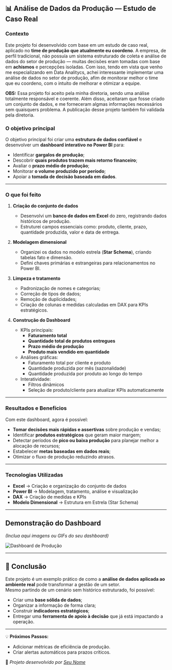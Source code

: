 ## 📊 Análise de Dados da Produção — Estudo de Caso Real

### Contexto
Este projeto foi desenvolvido com base em um estudo de caso real, aplicado no **time de produção que atualmente eu coordeno**. 
A empresa, de perfil tradicional, não possuía um sistema estruturado de coleta e análise de dados do setor de produção — muitas decisões eram tomadas com base em **achismos** e percepções isoladas. Com isso, tendo em vista que venho me especializando em Data Analitycs, achei interessante implementar uma análise de dados no setor de produção, afim de monitorar melhor o time que eu coordeno, com o intuito de melhorar e otimizar a equipe.


**OBS:** Essa projeto foi aceito pela minha diretoria, sendo uma análise totalmente responsável e coerente. Além disso, aceitaram que fosse criado um conjunto de dados, e me forneceram algmas informações necessários sem quaisquers problema. A publicação desse projeto também foi validada pela diretoria.

### O objetivo principal 
O objetivo principal foi criar uma **estrutura de dados confiável** e desenvolver um **dashboard interativo no Power BI** para:
- Identificar **gargalos de produção**;
- Descobrir **quais produtos trazem mais retorno financeiro**;
- Avaliar o **prazo médio de produção**;
- Monitorar **o volume produzido por período**;
- Apoiar a **tomada de decisão baseada em dados**.

---

### O que foi feito
1. **Criação do conjunto de dados**
   - Desenvolvi um **banco de dados em Excel** do zero, registrando dados históricos de produção.
   - Estruturei campos essenciais como: produto, cliente, prazo, quantidade produzida, valor e data de entrega.
   
2. **Modelagem dimensional**
   - Organizei os dados no modelo estrela (**Star Schema**), criando tabelas fato e dimensão.
   - Defini chaves primárias e estrangeiras para relacionamentos no Power BI.

3. **Limpeza e tratamento**
   - Padronização de nomes e categorias;
   - Correção de tipos de dados;
   - Remoção de duplicidades;
   - Criação de colunas e medidas calculadas em DAX para KPIs estratégicos.

4. **Construção do Dashboard**
   - KPIs principais:
     - **Faturamento total**
     - **Quantidade total de produtos entregues**
     - **Prazo médio de produção**
     - **Produto mais vendido em quantidade**
   - Análises gráficas:
     - Faturamento total por cliente e produto
     - Quantidade produzida por mês (sazonalidade)
     - Quantidade produzida por produto ao longo do tempo
   - Interatividade:
     - Filtros dinâmicos
     - Seleção de produto/cliente para atualizar KPIs automaticamente

---

### Resultados e Benefícios
Com este dashboard, agora é possível:
- **Tomar decisões mais rápidas e assertivas** sobre produção e vendas;
- Identificar **produtos estratégicos** que geram maior margem;
- Detectar períodos de **pico ou baixa produção** para planejar melhor a alocação de recursos;
- Estabelecer **metas baseadas em dados reais**;
- Otimizar o fluxo de produção reduzindo atrasos.

---

### Tecnologias Utilizadas
- **Excel** → Criação e organização do conjunto de dados
- **Power BI** → Modelagem, tratamento, análise e visualização
- **DAX** → Criação de medidas e KPIs
- **Modelo Dimensional** → Estrutura em Estrela (Star Schema)

---

## Demonstração do Dashboard
*(Inclua aqui imagens ou GIFs do seu dashboard)*

![Dashboard de Produção](DashMille/RelatórioMille.png)

---

## 📌 Conclusão
Este projeto é um exemplo prático de como a **análise de dados aplicada ao ambiente real** pode transformar a gestão de um setor.  
Mesmo partindo de um cenário sem histórico estruturado, foi possível:
- Criar uma **base sólida de dados**;
- Organizar a informação de forma clara;
- Construir **indicadores estratégicos**;
- Entregar uma **ferramenta de apoio à decisão** que já está impactando a operação.

---

💡 **Próximos Passos:**
- Adicionar métricas de eficiência de produção.
- Criar alertas automáticos para prazos críticos.


📌 *Projeto desenvolvido por [Seu Nome](link-do-seu-perfil)*
